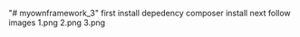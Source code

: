 "# myownframework_3" 
first install depedency composer install next
follow images 1.png 2.png 3.png


